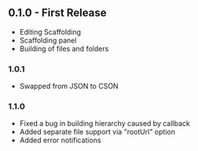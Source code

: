 ## 0.1.0 - First Release
*   Editing Scaffolding
*   Scaffolding panel
*   Building of files and folders

### 1.0.1
*   Swapped from JSON to CSON

### 1.1.0
*   Fixed a bug in building hierarchy caused by callback
*   Added separate file support via "rootUrl" option
*   Added error notifications

